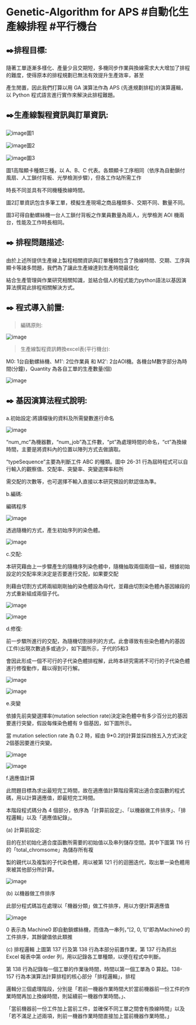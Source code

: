 # Genetic-Algorithm for APS #自動化生產線排程 #平行機台 

✒️排程目標: 
---------------------------------------------------------------------------------------------------------------------------------------------------------------------------------
隨著工單逐漸多樣化、產量少且交期短，多機同步作業與換線需求大大增加了排程的難度，使得原本的排程規劃已無法有效提升生產效率，甚至

產生閒置，因此我們打算以用 GA 演算法作為 APS (先進規劃排程)的演算邏輯，以 Python 程式語言進行實作來解決此排程難題。

✒️生產線製程資訊與訂單資訊:
---------------------------------------------------------------------------------------------------------------------------------------------------------------------------------
![image](https://user-images.githubusercontent.com/68886395/158193978-0402b276-8bfe-423b-9c65-15ba9304b01a.png)圖1 

![image](https://user-images.githubusercontent.com/68886395/158196237-71a49176-3093-4932-bbab-f3a46171610e.png)圖2

![image](https://user-images.githubusercontent.com/68886395/158204879-2d0fce92-8c37-4f38-82c0-6cb6fcc82f34.png)圖3

圖1高階顯卡種類三種，以 A、B、C 代表。各類顯卡工序相同（依序為自動鎖付風扇、人工鎖付背板、光學檢測步驟），但各工作站所需工作

時長不同並具有不同機種換線時間。

圖2訂單資訊包含多筆工單，模擬生產現場之商品種類多、交期不同、數量不同。

圖3可得自動螺絲機一台人工鎖付背板之作業員數量為兩人，光學檢測 AOI 機兩台，性能及工作時長相同。

✒️ 排程問題描述:
---------------------------------------------------------------------------------------------------------------------------------------------------------------------------------
由於上述所提供生產線上製程相關資訊與訂單種類包含了換線時間、交期、工序與顯卡等諸多問題，我們為了讓此生產線達到生產時間最佳化

結合生產管理與作業研究相關知識，並結合個人的程式能力python語法以基因演算法撰寫此排程相關解決方式。

✒️ 程式導入前置:
---------------------------------------------------------------------------------------------------------------------------------------------------------------------------------
>編碼原則:

![image](https://user-images.githubusercontent.com/68886395/158203159-c700fcb3-7e65-44f5-8325-04214134d3f6.png)

>生產線製程資訊轉換excel表(平行機台):

M0: 1台自動螺絲機、M1': 2位作業員 和 M2': 2台AOI機。各機台M數字部分為時間(分鐘)，Quantity 為各自工單的生產數量(個)

![image](https://user-images.githubusercontent.com/68886395/158203628-b995496e-0104-4e72-aff9-0763f71dc580.png)

✒️ 基因演算法程式說明:
---------------------------------------------------------------------------------------------------------------------------------------------------------------------------------
a.初始設定:將讀檔後的資料及所需變數進行命名

![image](https://user-images.githubusercontent.com/68886395/158207172-2f2f9023-e779-4f31-98ef-2effae28b7fe.png)

“num_mc”為機器數，“num_job”為工件數，“pt”為處理時間的命名，“ct”為換線時間，主要是將資料內的位置以陣列方式去做讀取。

“typeSequence”主要為判斷工件 ABC 的種類。圖中 26-31 行為屆時程式可以自行輸入的觀察值、交配率、突變率、突變選擇率和所

需交配的次數等，也可選擇不輸入直接以本研究預設的默認值為準。

b.編碼:

編碼程序

![image](https://user-images.githubusercontent.com/68886395/158208361-cc726e95-33e4-49b7-8c91-f7ef77249038.png)

透過隨機的方式，產生初始序列的染色體。

![image](https://user-images.githubusercontent.com/68886395/158208411-14fb3725-e97d-4c46-9992-f8421d4bd714.png)

c.交配:

本研究藉由上一步驟產生的隨機序列染色體中，隨機抽取兩個兩個一組，根據初始設定的交配率來決定是否要進行交配，如果要交配

則藉由切割方式將兩組剛剛抽的染色體設為母代，並藉由切割染色體內基因線段的方式重新組成兩個子代。

![image](https://user-images.githubusercontent.com/68886395/158209023-3c7711cd-9d64-4a6e-893e-32e1519c503b.png)

![image](https://user-images.githubusercontent.com/68886395/158209048-d5e807aa-bac6-40e0-a831-835bcdd84809.png)

d.修復:

前一步驟所進行的交配，為隨機切割排列的方式。此會導致有些染色體內的基因(工件)出現次數過多或過少，如下圖所示，子代的5和3

會因此形成一個不可行的子代染色體排程解，此時本研究需將不可行的子代染色體進行修復動作，藉以得到可行解。

![image](https://user-images.githubusercontent.com/68886395/158209637-476e54e0-bb5b-4ffc-9567-a2fb229ce45a.png)

![image](https://user-images.githubusercontent.com/68886395/158209691-e8a94a38-a78d-4b44-83b2-2d9b06996166.png)

e.突變

依據先前突變選擇率(mutation selection rate)決定染色體中有多少百分比的基因要進行突變，假設每條染色體有 9 個基因，如下圖所示。

當 mutation selection rate 為 0.2 時，經由 9*0.2的計算並採四捨五入方式決定2個基因要進行突變。

![image](https://user-images.githubusercontent.com/68886395/158210506-10365c6d-5134-4067-980b-11909012b4a7.png)

![image](https://user-images.githubusercontent.com/68886395/158210538-edc1b6e1-20e2-4666-ae37-b72e14bd66be.png)

f.適應值計算

此問題目標為求出最短完工時間，故在適應值計算階段需寫出適合度函數的程式碼，用以計算適應值，即最短完工時間。

本階段程式碼分為 4 個部分，依序為「計算前設定」、「以機器做工件排序」、「排程邏輯」以及「適應值紀錄」。

(a) 計算前設定:

目的在於初始化適合度函數所需要的初始值以及串列儲存空間。其中下圖第 116 行的「total_chromsome」為儲存所有複

製的親代以及複製的子代染色體，用以被第 121 行的迴圈迭代，取出單一染色體用來被其他部分所計算。

![image](https://user-images.githubusercontent.com/68886395/158212624-661de217-6048-4ca6-8669-2c4e3509b5e4.png)

(b) 以機器做工件排序

此部分程式碼旨在處理以「機器分類」做工件排序，用以方便計算適應值

![image](https://user-images.githubusercontent.com/68886395/158213046-986466b6-b36d-412b-9995-c95a492d11d0.png)

0 表示為 Machine0 即自動鎖螺絲機，而值為一串列，”[2, 0, 1]”即為Machine0 的工件排序，其餘鍵值依此類推

(c) 排程邏輯
上圖第 137 行及第 138 行為本部分前置作業，第 137 行為抓出 Excel 報表中第 order 列，用以記錄各工單種類，以便在程式中判斷。

第 138 行為記錄每一個工單的作業後時間，時間以第一個工單為 0 算起。138-157 行為本演算法計算排程的核心部分「排程邏輯」，排程

邏輯分三個處理階段，分別是「若前一機器作業時間大於當前機器前一份工件的作業時間再加上換線時間，則延續前一機器作業時間。」、

「當前機器前一份工件加上當前工件，並確保不同工單之間會有換線時間」以及「若不滿足上述兩項，則前一機器作業時間直接加上當前機器作業時間。」































